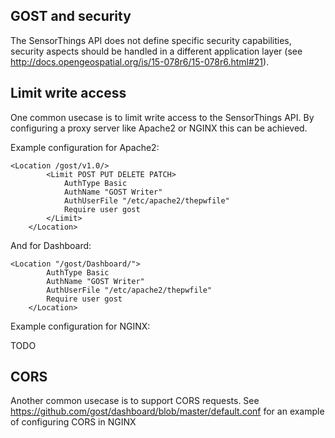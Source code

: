 ## GOST and security

The SensorThings API does not define specific security capabilities, security aspects should be handled
in a different application layer (see http://docs.opengeospatial.org/is/15-078r6/15-078r6.html#21).

## Limit write access
One common usecase is to limit write access to the SensorThings API. By configuring a proxy server like Apache2 or 
NGINX this can be achieved.

Example configuration for Apache2:

```
<Location /gost/v1.0/>
		<Limit POST PUT DELETE PATCH>
			AuthType Basic
			AuthName "GOST Writer"
			AuthUserFile "/etc/apache2/thepwfile"
			Require user gost
		</Limit>
	</Location>
```

And for Dashboard:

```
<Location "/gost/Dashboard/">
		AuthType Basic
		AuthName "GOST Writer"
		AuthUserFile "/etc/apache2/thepwfile"
		Require user gost
	</Location>
  ```
  
  Example configuration for NGINX:
  
  TODO

## CORS

Another common usecase is to support CORS requests. See https://github.com/gost/dashboard/blob/master/default.conf for an example of configuring CORS in NGINX

